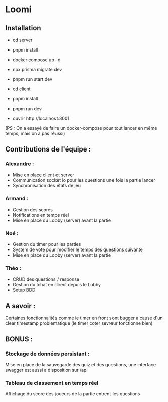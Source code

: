 # Loomi

## Installation
- cd server 
- pnpm install
- docker compose up -d
- npx prisma migrate dev
- pnpm run start:dev

- cd client
- pnpm install
- pnpm run dev
- ouvrir http://localhost:3001

(PS : On a essayé de faire un docker-compose pour tout lancer en même temps, mais on a pas réussi)

## Contributions de l'équipe :

### Alexandre :

- Mise en place client et server
- Communication socket io pour les questions une fois la partie lancer
- Synchronisation des états de jeu

### Armand :

- Gestion des scores
- Notifications en temps réel
- Mise en place du Lobby (server) avant la partie

### Noé :

- Gestion du timer pour les parties
- System de vote pour modifier le temps des questions suivante
- Mise en place du Lobby (server) avant la partie

### Théo :

- CRUD des questions / response
- Gestion du tchat en direct depuis le Lobby
- Setup BDD

## A savoir :

Certaines fonctionnalités comme le timer en front sont bugger a cause d'un clear timestamp problematique (le timer coter sevreur fonctionne bien)

## BONUS :

### Stockage de données persistant :

Mise en place de la sauvegarde des quiz et des questions, une interface swagger est aussi a disposition sur /api

### Tableau de classement en temps réel

Affichage du score des joueurs de la partie entrent les questions